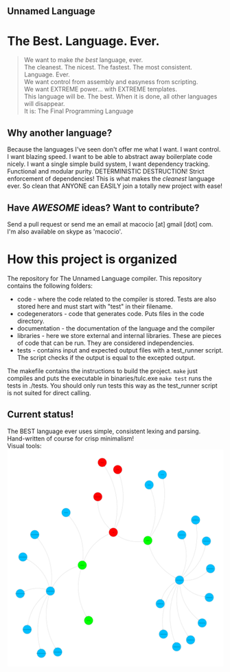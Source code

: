 ## Unnamed Language ##

# The Best. Language. Ever.
>We want to make _the best_ language, ever.  
The cleanest. The nicest. The fastest. The most consistent. Language. Ever.  
We want control from assembly and easyness from scripting.  
We want EXTREME power... with EXTREME templates.  
This language will be. The best. When it is done, all other languages will disappear.  
It is: The Final Programming Language

## Why another language?

Because the languages I've seen don't offer me what I want. I want control. I want blazing speed.
I want to be able to abstract away boilerplate code nicely. I want a single simple build system,
I want dependency tracking. Functional and modular purity. DETERMINISTIC DESTRUCTION!
Strict enforcement of dependencies!
This is what makes the _cleanest_ language ever. So clean that ANYONE can EASILY join a
totally new project with ease!

## Have *AWESOME* ideas? Want to contribute?

Send a pull request or send me an email at macocio [at] gmail [dot] com.  
I'm also available on skype as 'macocio'.  

# How this project is organized

The repository for The Unnamed Language compiler. This repository contains the following folders:
* code - where the code related to the compiler is stored. Tests are also stored here and must start with "test" in their filename.
* codegenerators - code that generates code. Puts files in the code directory.
* documentation - the documentation of the language and the compiler
* libraries - here we store external and internal libraries. These are pieces of code that can be run. They are considered independencies.
* tests - contains input and expected output files with a test_runner script. The script checks if the output is equal to the excepted output.

The makefile contains the instructions to build the project.
`make` just compiles and puts the executable in binaries/tulc.exe
`make test` runs the tests in ./tests. You should only run tests this way as the test_runner script is not suited for direct calling.


## Current status!
The BEST language ever uses simple, consistent lexing and parsing.  
Hand-written of course for crisp minimalism!  
Visual tools:
![Dependency Graph](./documentation/dependency_graph.png)

